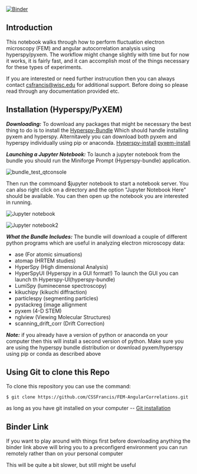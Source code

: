 [![Binder](https://mybinder.org/badge_logo.svg)](https://mybinder.org/v2/gh/CSSFrancis/FEM-AngularCorrelations/HEAD)

Introduction
-------------
This notebook walks through how to perform fluctuation electron microscopy (FEM) and angular autocorrelation analysis using hyperspy/pyxem.  The workflow might change slightly with 
time but for now it works, it is fairly fast, and it can accomplish most of the things necessary for these types of experiments.

If you are interested or need further instrucution then you can always contact csfrancis@wisc.edu for
additional support.  Before doing so please read through any documentation provided etc. 

Installation (Hyperspy/PyXEM)
-------------------------------
***Downloading:*** To download any packages that might be necessary the best thing to do is to install the [Hyperspy-Bundle](http://hyperspy.org/hyperspy-doc/current/user_guide/install.html) Which should handle installing pyxem and hyperspy.  Alternitavely you can download both pyxem and hyperspy individually using pip or anaconda. [Hyperspy-install](http://hyperspy.org/hyperspy-doc/current/user_guide/install.html) [pyxem-install](https://github.com/pyxem/pyxem-demos)


***Launching a Jupyter Notebook:*** To launch a jupyter notebook from the bundle you should run the Miniforge Prompt (Hyperspy-bundle) application.

![bundle_test_qtconsole](https://user-images.githubusercontent.com/41125831/131411715-98a67a0f-3c16-4d78-9e21-f92b9caeb950.png)

Then run the commoand $jupyter notebook to start a notebook server.   You can also right click on a directory and the option "Jupyter Notebook Here" should be available. You can then open up the notebook you are interested in running. 


![Jupyter notebook](https://user-images.githubusercontent.com/41125831/131411980-1193eb8a-8324-4dcf-9997-eaa5cf57069a.PNG)

![Jupyter notebook2](https://user-images.githubusercontent.com/41125831/131412142-fe1a164d-df16-4d54-8316-fb31bf132e00.PNG)

***What the Bundle Includes:*** The bundle will download a couple of different python programs which are useful in analyzing electron microscopy data:
- ase (For atomic simuations)
- atomap (HRTEM studies)
- HyperSpy (High dimensional Analysis)
- HyperSpyUI (Hyperspy in a GUI format!) To launch the GUI you can launch th Hyperspy-UI(hyperspy-bundle)
- LumiSpy (luminecense spectroscopy)
- kikuchipy (kikuchi diffraction)
- particlespy (segmenting particles)
- pystackreg (image allignment
- pyxem (4-D STEM)
- nglview (Viewing Molecular Structures)
- scanning_drift_corr (Drift Correction)

***Note:*** if you already have a version of python or anaconda on your computer then this will install a second version of python. Make sure you are using the hyperspy bundle distribution or download pyxem/hyperspy using pip or conda as described above


Using Git to clone this Repo
-------------------------------

To clone this repository you can use the command:

`$ git clone https://github.com/CSSFrancis/FEM-AngularCorrelations.git`

as long as you have git installed on your computer -- [Git installation](https://git-scm.com/book/en/v2/Getting-Started-Installing-Git)

Binder Link
------------
If you want to play around with things first before downloading anything the binder link above will bring you to a preconfigerd environment you can run remotely rather than on your personal computer

This will be quite a bit slower, but still might be useful

